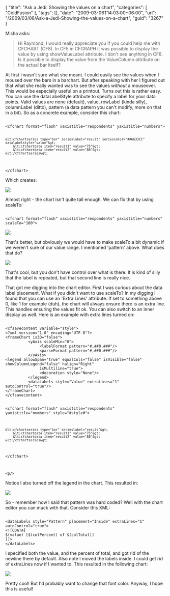 {
	"title": "Ask a Jedi: Showing the values on a chart",
	"categories": [
		"ColdFusion"
	],
	"tags": [],
	"date": "2009-03-06T14:03:00+06:00",
	"url": "/2009/03/06/Ask-a-Jedi-Showing-the-values-on-a-chart",
	"guid": "3267"
}

Misha asks:
<p/>
<blockquote>
<p>
Hi Raymond, I would really appreciate you if you could help me with CFCHART (CF8). In CF5 in CFGRAPH it was possible to display the value by using showValueLabel attribute. I don't see anything in CF8. Is it possible to display the value from the ValueColumn attribute on the actual bar itself?
</p>
</blockquote>
<p/>
At first I wasn't sure what she meant. I could easily see the values when I moused over the bars in a barchart. But after speaking with her I figured out that what she really wanted was to see the values <i>without</i> a mouseover. This would be especially useful on a printout.
<!--more-->
Turns out this is rather easy. You can use the dataLabelStyle attribute to specify a label for your data points. Valid values are none (default), value, rowLabel (kinda silly), columnLabel (ditto), pattern (a data pattern you can't modify, more on that in a bit). So as a concrete example, consider this chart:
<p/>
<code>
&lt;cfchart format="flash" xaxistitle="respondents" yaxistitle="numbers"&gt;

	&lt;cfchartseries type="bar" serieslabel="result" seriescolor="##6633CC" datalabelstyle="value"&gt;
		&lt;cfchartdata item="result1" value="75"&gt;
		&lt;cfchartdata item="result2" value="80"&gt;
	&lt;/cfchartseries&gt;

&lt;/cfchart&gt;
</code>
<p/>

Which creates:
<p/>

<img src="http://static.raymondcamden.com/images//Picture 319.png">
<p/>

Almost right - the chart isn't quite tall enough. We can fix that by using scaleTo:
<p/>

<code>
&lt;cfchart format="flash" xaxistitle="respondents" yaxistitle="numbers" scaleTo="100"&gt;
</code>
<p/>

<img src="http://static.raymondcamden.com/images/cfjedi//Picture 47.png">
<p/>

That's better, but obviously we would have to make scaleTo a bit dynamic if we weren't sure of our value range. I mentioned 'pattern' above. What does that do? 
<p/>

<img src="http://static.raymondcamden.com/images/cfjedi//Picture 52.png">
<p/>

That's cool, but you don't have control over what is there. It is kind of silly that the label is repeated, but that second line is really nice. 
<p/>

That got me digging into the chart editor. First I was curious about the data label placement. What if you didn't want to use scaleTo? In my digging I found that you can use an 'Extra Lines' attribute. If set to something above 0, like 1 for example (duh), the chart will always ensure there is an extra line. This handles ensuring the values fit ok. You can also switch to an inner display as well. Here is an example with extra lines turned on:
<p/>

<code>
&lt;cfsavecontent variable="style"&gt;
&lt;?xml version="1.0" encoding="UTF-8"?&gt;
&lt;frameChart is3D="false"&gt;
          &lt;yAxis scaleMin="0"&gt;
               &lt;labelFormat pattern="#,##0.###"/&gt;
               &lt;parseFormat pattern="#,##0.###"/&gt;
          &lt;/yAxis&gt;
&lt;legend allowSpan="true" equalCols="false" isVisible="false" showColumnLegend="false" halign="Right"
               isMultiline="true"&gt;
               &lt;decoration style="None"/&gt;
          &lt;/legend&gt;
          &lt;dataLabels style="Value" extraLines="1" autoControl="true"/&gt;
&lt;/frameChart&gt;
&lt;/cfsavecontent&gt;

&lt;cfchart format="flash" xaxistitle="respondents" yaxistitle="numbers" style="#style#"&gt;

	&lt;cfchartseries type="bar" serieslabel="result"&gt;
		&lt;cfchartdata item="result1" value="75"&gt;
		&lt;cfchartdata item="result2" value="80"&gt;
	&lt;/cfchartseries&gt;

&lt;/cfchart&gt;

&lt;p/&gt;
</code>
<p/>

Notice I also turned off the legend in the chart. This resulted in:
<p/>

<img src="http://static.raymondcamden.com/images/cfjedi//Picture 6.png">
<p/>

So - remember how I said that pattern was hard coded? Well with the chart editor you can muck with that. Consider this XML:
<p/>

<code>
&lt;dataLabels style="Pattern" placement="Inside" extraLines="1" autoControl="true"&gt;
&lt;![CDATA[
$(value) [$(colPercent) of $(colTotal)]
]]&gt;
&lt;/dataLabels&gt;
</code>
<p/>

I specified both the value, and the percent of total, and got rid of the newline there by default. Also note I moved the labels inside. I could get rid of extraLines now if I wanted to. This resulted in the following chart:
<p/>

<img src="http://static.raymondcamden.com/images/cfjedi//Picture 71.png">
<p/>

Pretty cool! But I'd probably want to change that font color. Anyway, I hope this is useful!
